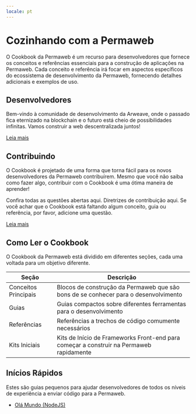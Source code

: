 ```yaml
---
locale: pt
---
```

# Cozinhando com a Permaweb

O Cookbook da Permaweb é um recurso para desenvolvedores que fornece os conceitos e referências essenciais para a construção de aplicações na Permaweb. Cada conceito e referência irá focar em aspectos específicos do ecossistema de desenvolvimento da Permaweb, fornecendo detalhes adicionais e exemplos de uso.

## Desenvolvedores

Bem-vindo à comunidade de desenvolvimento da Arweave, onde o passado fica eternizado na blockchain e o futuro está cheio de possibilidades infinitas. Vamos construir a web descentralizada juntos!

[Leia mais](welcome.md)

## Contribuindo

O Cookbook é projetado de uma forma que torna fácil para os novos desenvolvedores da Permaweb contribuírem. Mesmo que você não saiba como fazer algo, contribuir com o Cookbook é uma ótima maneira de aprender!

Confira todas as questões abertas aqui. Diretrizes de contribuição aqui. Se você achar que o Cookbook está faltando algum conceito, guia ou referência, por favor, adicione uma questão.

[Leia mais](contributing.md)

## Como Ler o Cookbook

O Cookbook da Permaweb está dividido em diferentes seções, cada uma voltada para um objetivo diferente.

| Seção | Descrição |
| ------ | ----------- |
| Conceitos Principais | Blocos de construção da Permaweb que são bons de se conhecer para o desenvolvimento |
| Guias | Guias compactos sobre diferentes ferramentas para o desenvolvimento |
| Referências | Referências a trechos de código comumente necessários |
| Kits Iniciais | Kits de Início de Frameworks Front-end para começar a construir na Permaweb rapidamente |

## Inícios Rápidos

Estes são guias pequenos para ajudar desenvolvedores de todos os níveis de experiência a enviar código para a Permaweb.

- [Olá Mundo (NodeJS)](quick-starts/hw-nodejs.md)